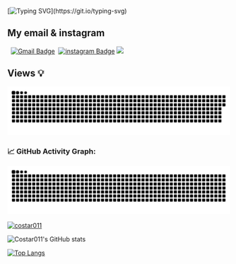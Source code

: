 [![Typing SVG](https://readme-typing-svg.demolab.com?font=Fira+Code&pause=1000&color=54F7F5&width=435&lines=Hi+%F0%9F%91%8B%F0%9F%8F%BB+%2C+;Welcome+to+My+profile+!!)](https://git.io/typing-svg)

## My email & instagram
&nbsp;&nbsp;[![Gmail Badge](https://img.shields.io/badge/Gmail-d14836?style=flat-square&logo=Gmail&logoColor=white&link=mailto:yerim.dev@gmail.com)](mailto:yerim.dev@gmail.com)&nbsp;
[![instagram Badge](https://img.shields.io/badge/-Instagram-dd2a7b?style=flat-square&logo=instagram&logoColor=white&link=https://www.instagram.com/dev.yerim/)](https://www.instagram.com/dev.yerim/)
<a href="https://github.com/costar011"> 
<img src="https://img.shields.io/badge/github-181717?style==flat-badge&logo=github&logoColor=white"/>
</a>
 
## Views 💡
<a href=#><img src="contributions.svg"></a>

<!--   GitHub stats graph -->
### 📈 GitHub Activity Graph:

<!--   green snake -->
![costar011's github activity graph](https://raw.githubusercontent.com/BEPb/BEPb/output/github-contribution-grid-snake.svg)
<!--   stats + languages -->         

[![costar011](https://github-profile-trophy.vercel.app/?username=costar011&theme=onedark)](https://github.com/costar011)

![Costar011's GitHub stats](https://github-readme-stats.vercel.app/api?username=costar011&show_icons=true&theme=highcontrast)

[![Top Langs](https://github-readme-stats.vercel.app/api/top-langs/?username=costar011&layout=donut&theme=highcontrast)](https://github.com/anuraghazra/github-readme-stats)
